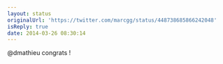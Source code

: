 ```yaml
---
layout: status
originalUrl: 'https://twitter.com/marcgg/status/448738685866242048'
isReply: true
date: 2014-03-26 08:30:14
---
```


@dmathieu congrats !
